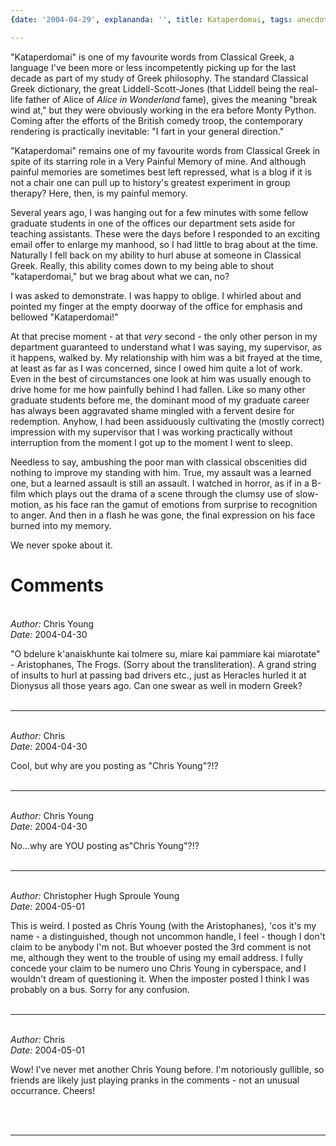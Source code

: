 ```yaml
---
{date: '2004-04-29', explananda: '', title: Kataperdomai, tags: anecdotes, personal, classics, greek}

---
```

"Kataperdomai" is one of my favourite words from Classical Greek, a language I've been more or less incompetently picking up for the last decade as part of my study of Greek philosophy.  The standard Classical Greek dictionary, the great Liddell-Scott-Jones (that Liddell being the real-life father of Alice of <i>Alice in Wonderland</i> fame), gives the meaning "break wind at," but they were obviously working in the era before Monty Python.  Coming after the efforts of the British comedy troop, the contemporary rendering is practically inevitable: "I fart in your general direction."

"Kataperdomai" remains one of my favourite words from Classical Greek in spite of its starring role in a Very Painful Memory of mine.  And although painful memories are sometimes best left repressed, what is a blog if it is not a chair one can pull up to history's greatest experiment in group therapy?  Here, then, is my painful memory.

Several years ago, I was hanging out for a few minutes with some fellow graduate students in one of the offices our department sets aside for teaching assistants.  These were the days before I responded to an exciting email offer to enlarge my manhood, so I had little to brag about at the time.  Naturally I fell back on my ability to hurl abuse at someone in Classical Greek.  Really, this ability comes down to my being able to shout "kataperdomai," but we brag about what we can, no?

I was asked to demonstrate.  I was happy to oblige.  I whirled about and pointed my finger at the empty doorway of the office for emphasis and bellowed "Kataperdomai!"

At that precise moment - at that <i>very</i> second - the only other person in my department guaranteed to understand what I was saying, my supervisor, as it happens, walked by.  My relationship with him was a bit frayed at the time, at least as far as I was concerned, since I owed him quite a lot of work.  Even in the best of circumstances one look at him was usually enough to drive home for me how painfully behind I had fallen.  Like so many other graduate students before me, the dominant mood of my graduate career has always been aggravated shame mingled with a fervent desire for redemption.  Anyhow, I had been assiduously cultivating the (mostly correct) impression with my supervisor that I was working practically without interruption from the moment I got up to the moment I went to sleep.

Needless to say, ambushing the poor man with classical obscenities did nothing to improve my standing with him.  True, my assault was a learned one, but a learned assault is still an assault.  I watched in horror, as if in a B-film which plays out the drama of a scene through the clumsy use of slow-motion, as his face ran the gamut of emotions from surprise to recognition to anger.  And then in a flash he was gone, the final expression on his face burned into my memory.

We never spoke about it.


<h1>Comments</h1>


<br/>
<em>Author:</em> Chris Young
<br/><em>Date:</em> 2004-04-30

"O bdelure k'anaiskhunte kai tolmere su,
miare kai pammiare kai miarotate" - Aristophanes, The Frogs. (Sorry about the transliteration). A grand string of insults to hurl at passing bad drivers etc., just as Heracles hurled it at Dionysus all those years ago. Can one swear as well in modern Greek?
<br/>
<br/>

*******************************************************************************



<br/>
<em>Author:</em> Chris
<br/><em>Date:</em> 2004-04-30

Cool, but why are you posting as "Chris Young"?!?
<br/>
<br/>

*******************************************************************************



<br/>
<em>Author:</em> Chris Young
<br/><em>Date:</em> 2004-04-30

No...why are YOU posting as"Chris Young"?!?
<br/>
<br/>

*******************************************************************************



<br/>
<em>Author:</em> Christopher Hugh Sproule Young
<br/><em>Date:</em> 2004-05-01

This is weird. I posted as Chris Young (with the Aristophanes), 'cos it's my name - a distinguished, though not uncommon handle, I feel - though I don't claim to be anybody I'm not. But whoever posted the 3rd comment is not me, although they went to the trouble of using my email address. I fully concede your claim to be numero uno Chris Young in cyberspace, and I wouldn't dream of questioning it. When the imposter posted I think I was probably on a bus. Sorry for any confusion.
<br/>
<br/>

*******************************************************************************



<br/>
<em>Author:</em> Chris
<br/><em>Date:</em> 2004-05-01

Wow!  I've never met another Chris Young before.  I'm notoriously gullible, so friends are likely just playing pranks in the comments - not an unusual occurrance.   Cheers!

<br/>
<br/>

*******************************************************************************

